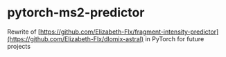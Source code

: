 # pytorch-ms2-predictor


Rewrite of [https://github.com/Elizabeth-Flx/fragment-intensity-predictor](https://github.com/Elizabeth-Flx/dlomix-astral) in PyTorch for future projects


